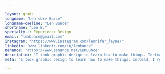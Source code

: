 ```yaml
---

layout: grads
longname: "Len <br> Bunce"
longname-oneline: "Len Bunce"
shortname: "Len B."
specialty-1: Experience Design
email: "lenbunce@gmail.com"
instagram: "https://www.instagram.com/lennifer_layne/"
linkedin: "www.linkedin.com/in/lenbunce"
behance: "https://www.behance.net/LenBunce"
description: "I took graphic design to learn how to make things. Instead, I realized that I want to make things better."
meta: "I took graphic design to learn how to make things. Instead, I realized that I want to make things better."

---
```

